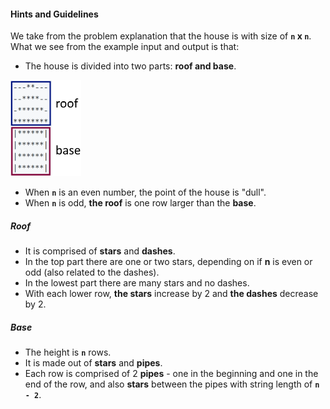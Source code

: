 #### Hints and Guidelines

We take from the problem explanation that the house is with size of **`n` x `n`**. What we see from the example input and output is that:

* The house is divided into two parts: **roof and base**. 

![](/assets/chapter-6-images/09.House-01.png)

* When **`n`** is an even number, the point of the house is "dull".
* When **`n`** is odd, **the roof** is one row larger than the **base**.

##### Roof
* It is comprised of **stars** and **dashes**.
* In the top part there are one or two stars, depending on if **n** is even or odd (also related to the dashes).
* In the lowest part there are many stars and no dashes.
* With each lower row, **the stars** increase by 2 and **the dashes** decrease by 2.

##### Base
* The height is **`n`** rows.
* It is made out of **stars** and **pipes**.
* Each row is comprised of 2 **pipes** - one in the beginning and one in the end of the row, and also **stars** between the pipes with string length of **`n - 2`**.  
